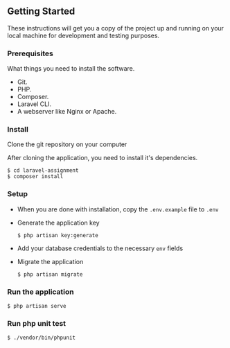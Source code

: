 
## Getting Started
These instructions will get you a copy of the project up and running on your local machine for development and testing purposes.

### Prerequisites
What things you need to install the software.

* Git.
* PHP.
* Composer.
* Laravel CLI.
* A webserver like Nginx or Apache.

### Install
Clone the git repository on your computer




After cloning the application, you need to install it's dependencies. 

```
$ cd laravel-assignment
$ composer install
```


### Setup
- When you are done with installation, copy the `.env.example` file to `.env`



- Generate the application key

  ```$ php artisan key:generate```


- Add your database credentials to the necessary `env` fields

- Migrate the application

  ```$ php artisan migrate```



### Run the application

  ```$ php artisan serve```

### Run php unit test

  ```$ ./vendor/bin/phpunit```


